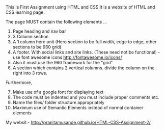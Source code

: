 This is First Assignment using HTML and CSS
It is a website of HTML and CSS learning page.

The page MUST contain the following elements ...

1. Page heading and nav bar
2. 3 Column section. 
3. A 1 column hero unit (Hero section to be full width, edge to edge, other sections to be 960 grid)
4. A footer. With social links and site links. (These need not be functional) - use font awesome icons http://fontawesome.io/icons/
5. Also it must use the 960 framework for the "grid" 
6. A section which contains 2 vertical columns. divide the column on the right into 3 rows.

Furthermore,

7. Make use of a google font for displaying text
8. The code must be indented and you must include proper comments etc.
9. Name the files/ folder structure appropriately
10. Maximum use of Semantic Elements instead of normal container elements

My websit:-
http://pranitamusande.github.io/HTML-CSS-Assignment-2/
